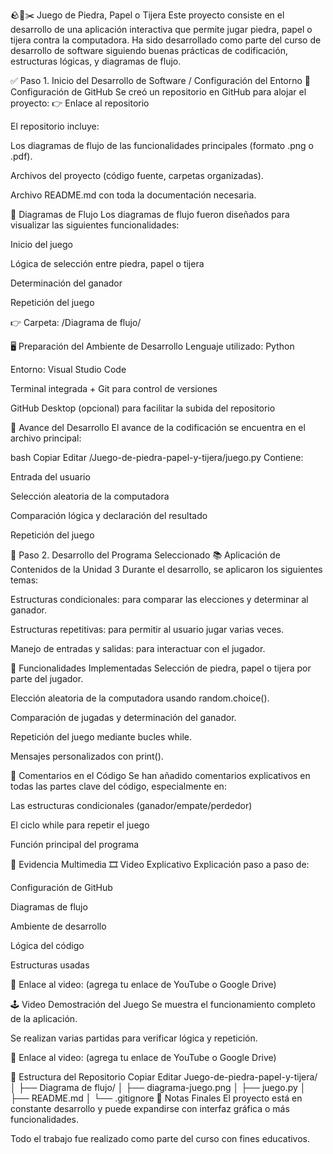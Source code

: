 🪨📄✂️ Juego de Piedra, Papel o Tijera
Este proyecto consiste en el desarrollo de una aplicación interactiva que permite jugar piedra, papel o tijera contra la computadora. Ha sido desarrollado como parte del curso de desarrollo de software siguiendo buenas prácticas de codificación, estructuras lógicas, y diagramas de flujo.

✅ Paso 1. Inicio del Desarrollo de Software / Configuración del Entorno
🔧 Configuración de GitHub
Se creó un repositorio en GitHub para alojar el proyecto:
👉 Enlace al repositorio

El repositorio incluye:

Los diagramas de flujo de las funcionalidades principales (formato .png o .pdf).

Archivos del proyecto (código fuente, carpetas organizadas).

Archivo README.md con toda la documentación necesaria.

🔄 Diagramas de Flujo
Los diagramas de flujo fueron diseñados para visualizar las siguientes funcionalidades:

Inicio del juego

Lógica de selección entre piedra, papel o tijera

Determinación del ganador

Repetición del juego

👉 Carpeta: /Diagrama de flujo/

🖥️ Preparación del Ambiente de Desarrollo
Lenguaje utilizado: Python

Entorno: Visual Studio Code

Terminal integrada + Git para control de versiones

GitHub Desktop (opcional) para facilitar la subida del repositorio

🧱 Avance del Desarrollo
El avance de la codificación se encuentra en el archivo principal:

bash
Copiar
Editar
/Juego-de-piedra-papel-y-tijera/juego.py
Contiene:

Entrada del usuario

Selección aleatoria de la computadora

Comparación lógica y declaración del resultado

Repetición del juego

🚀 Paso 2. Desarrollo del Programa Seleccionado
📚 Aplicación de Contenidos de la Unidad 3
Durante el desarrollo, se aplicaron los siguientes temas:

Estructuras condicionales: para comparar las elecciones y determinar al ganador.

Estructuras repetitivas: para permitir al usuario jugar varias veces.

Manejo de entradas y salidas: para interactuar con el jugador.

🔄 Funcionalidades Implementadas
Selección de piedra, papel o tijera por parte del jugador.

Elección aleatoria de la computadora usando random.choice().

Comparación de jugadas y determinación del ganador.

Repetición del juego mediante bucles while.

Mensajes personalizados con print().

💬 Comentarios en el Código
Se han añadido comentarios explicativos en todas las partes clave del código, especialmente en:

Las estructuras condicionales (ganador/empate/perdedor)

El ciclo while para repetir el juego

Función principal del programa

🎥 Evidencia Multimedia
🎞️ Video Explicativo
Explicación paso a paso de:

Configuración de GitHub

Diagramas de flujo

Ambiente de desarrollo

Lógica del código

Estructuras usadas

📎 Enlace al video: (agrega tu enlace de YouTube o Google Drive)

🕹️ Video Demostración del Juego
Se muestra el funcionamiento completo de la aplicación.

Se realizan varias partidas para verificar lógica y repetición.

📎 Enlace al video: (agrega tu enlace de YouTube o Google Drive)

📁 Estructura del Repositorio
Copiar
Editar
Juego-de-piedra-papel-y-tijera/
│
├── Diagrama de flujo/
│   ├── diagrama-juego.png
│
├── juego.py
│
├── README.md
│
└── .gitignore
📌 Notas Finales
El proyecto está en constante desarrollo y puede expandirse con interfaz gráfica o más funcionalidades.

Todo el trabajo fue realizado como parte del curso con fines educativos.

